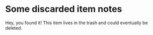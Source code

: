 # Some discarded item notes

Hey, you found it! This item lives in the trash and could eventually be deleted.

